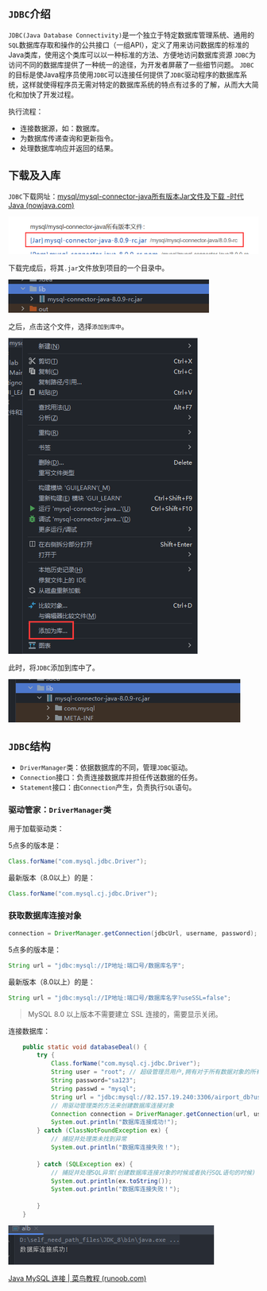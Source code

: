 ## `JDBC`介绍

`JDBC(Java Database Connectivity)`是一个独立于特定数据库管理系统、通用的`SQL`数据库存取和操作的公共接口（一组API），定义了用来访问数据库的标准的Java类库，使用这个类库可以以一种标准的方法、方便地访问数据库资源
`JDBC`为访问不同的数据库提供了一种统一的途径，为开发者屏蔽了一些细节问题。
`JDBC`的目标是使Java程序员使用`JDBC`可以连接任何提供了`JDBC`驱动程序的数据库系统，这样就使得程序员无需对特定的数据库系统的特点有过多的了解，从而大大简化和加快了开发过程。

执行流程：

- 连接数据源，如：数据库。
- 为数据库传递查询和更新指令。
- 处理数据库响应并返回的结果。



## 下载及入库

`JDBC`下载网址：[mysql/mysql-connector-java所有版本Jar文件及下载 -时代Java (nowjava.com)](https://nowjava.com/jar/version/mysql/mysql-connector-java.html)

![image-20231219202736457](JDBC.assets/image-20231219202736457.png)

下载完成后，将其`.jar`文件放到项目的一个目录中。

![image-20231219202810227](JDBC.assets/image-20231219202810227.png)

之后，点击这个文件，选择`添加到库中`。

![image-20231219203010733](JDBC.assets/image-20231219203010733.png)

此时，将`JDBC`添加到库中了。

![image-20231219203041487](JDBC.assets/image-20231219203041487.png)



## `JDBC`结构

- `DriverManager`类：依据数据库的不同，管理`JDBC`驱动。
- `Connection`接口：负责连接数据库并担任传送数据的任务。
- `Statement`接口：由`Connection`产生，负责执行`SQL`语句。



### 驱动管家：`DriverManager`类

用于加载驱动类：

5点多的版本是：

```java
Class.forName("com.mysql.jdbc.Driver");
```

最新版本（8.0以上）的是：

```java
Class.forName("com.mysql.cj.jdbc.Driver");
```



### 获取数据库连接对象

```java
connection = DriverManager.getConnection(jdbcUrl, username, password);
```

5点多的版本是：

```java
String url = "jdbc:mysql://IP地址:端口号/数据库名字";
```

最新版本（8.0以上）的是：

```java
String url = "jdbc:mysql://IP地址:端口号/数据库名字?useSSL=false";
```

> MySQL 8.0 以上版本不需要建立 SSL 连接的，需要显示关闭。



连接数据库：

```java
    public static void databaseDeal() {
        try {
            Class.forName("com.mysql.cj.jdbc.Driver");
            String user = "root"; // 超级管理员用户,拥有对于所有数据对象的所有操作权限
            String password="sa123";
            String passwd = "mysql";
            String url = "jdbc:mysql://82.157.19.240:3306/airport_db?useSSL=false";
            // 用驱动管理类的方法来创建数据库连接对象
            Connection connection = DriverManager.getConnection(url, user, passwd);
            System.out.println("数据库连接成功!");
        } catch (ClassNotFoundException ex) {
            // 捕捉并处理类未找到异常
            System.out.println("数据库连接失败！");

        } catch (SQLException ex) {
            // 捕捉并处理SQL异常(创建数据库连接对象的时候或者执行SQL语句的时候)
            System.out.println(ex.toString());
            System.out.println("数据库连接失败！");

        }
    }
```

![image-20231219205033994](JDBC.assets/image-20231219205033994.png)





[Java MySQL 连接 | 菜鸟教程 (runoob.com)](https://www.runoob.com/java/java-mysql-connect.html)